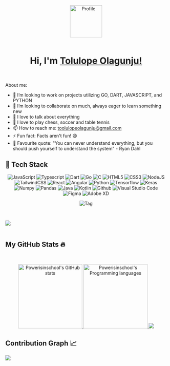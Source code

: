 <div align="center">
  <a href="https://powerisinschool.github.io" target="_new">
    <img src="https://i.ibb.co/56DJKYQ/wave.gif" alt="Profile" align="center" width="100">
  </a>
</div>
<br/>
<h1 style="font-size: 28px" align="center">
	Hi, I'm <a href="https://powerisinschool.github.io/" target="_new">Tolulope Olagunju!</a>
</h1>
<br />

<!-- <p align="center">
  <a href="https://git.io/typing-svg"><img src="https://readme-typing-svg.demolab.com/?lines=Data+scientist;Web+Developer&font=Fira%20Code&center=true&width=380&height=50"/></a>
</p> -->

<!--**Powerisinschool/powerisinschool** is a ✨ _special_ ✨ repository because its `README.md` (this file) appears on your GitHub profile.-->

About me:


* 🔭 I’m looking to work on projects utilizing GO, DART, JAVASCRIPT, and PYTHON
* 👀 I’m looking to collaborate on much, always eager to learn something new
* 💬 I love to talk about everything
* 💞️ I love to play chess, soccer and table tennis
* 📫 How to reach me: [toolulopeolagunju@gmail.com](mailto:toolulopeolagunju@gmail.com)
* ⚡ Fun fact: Facts aren't fun! 😄
* 🦉 Favourite quote: "You can never understand everything, but you should push yourself to understand the system" - Ryan Dahl

<h2> 🥞 Tech Stack</h2>
<p align="center">
<img alt="JavaScript" src="https://img.shields.io/badge/javascript-%23000000.svg?style=for-the-badge&logo=javascript&logoColor=%23F7DF1E"/>
<img alt="Typescript" src="https://img.shields.io/badge/typescript-%23000000.svg?style=for-the-badge&logo=typescript&logoColor=%2329BEB0"/>
<img alt="Dart" src="https://img.shields.io/badge/dart-%23000000.svg?style=for-the-badge&logo=dart&logoColor=%230075BA"/>
<img alt="Go" src="https://img.shields.io/badge/go-%23000000.svg?style=for-the-badge&logo=go&logoColor=%2329BEB0"/>
<img alt="C" src="https://img.shields.io/badge/c-%23000000.svg?style=for-the-badge&logo=c&logoColor=%2329BEB0"/>
<img alt="HTML5" src="https://img.shields.io/badge/html5-%23000000.svg?style=for-the-badge&logo=html5&logoColor=%2329BEB0"/>
<img alt="CSS3" src="https://img.shields.io/badge/css3-%23000000.svg?style=for-the-badge&logo=css3&logoColor=%2329BEB0"/>
<img alt="NodeJS" src="https://img.shields.io/badge/nodejs-%23000000.svg?style=for-the-badge&logo=nodejs&logoColor=%2329BEB0"/>
<img alt="TailwindCSS" src="https://img.shields.io/badge/tailwind css-%23fca9ae.svg?style=for-the-badge&logo=tailwind-css&logoColor=38BDF8"/>
<img alt="React" src="https://img.shields.io/badge/react-%23000000.svg?style=for-the-badge&logo=react&logoColor=%2329BEB0"/>
<img alt="Angular" src="https://img.shields.io/badge/angular-%23000000.svg?style=for-the-badge&logo=angular&logoColor=%2329BEB0"/>
<img alt="Python" src="https://img.shields.io/badge/python-%23000000.svg?style=for-the-badge&logo=python&logoColor=%2329BEB0"/>
<img alt="Tensorflow" src="https://img.shields.io/badge/tensorflow-%23000000.svg?style=for-the-badge&logo=tensorflow&logoColor=%2329BEB0"/>
<img alt="Keras" src="https://img.shields.io/badge/keras-%23000000.svg?style=for-the-badge&logo=keras&logoColor=%2329BEB0"/>
<img alt="Numpy" src="https://img.shields.io/badge/numpy-%23000000.svg?style=for-the-badge&logo=numpy&logoColor=%2329BEB0"/>
<img alt="Pandas" src="https://img.shields.io/badge/pandas-%23000000.svg?style=for-the-badge&logo=pandas&logoColor=%2329BEB0"/>
<img alt="Java" src="https://img.shields.io/badge/java-%23e4626b.svg?style=for-the-badge&logo=java&logoColor=140200"/>
<img alt="Kotlin" src="https://img.shields.io/badge/kotlin-%23e4626b.svg?style=for-the-badge&logo=kotlin&logoColor=140200"/>
<img alt="Github" src="https://img.shields.io/badge/github-%23e4626b.svg?style=for-the-badge&logo=github&logoColor=140200"/>
<img alt="Visual Studio Code" src="https://img.shields.io/badge/Visual Studio Code-f2ca61.svg?style=for-the-badge&logo=visual-studio-code&logoColor=140200"/>
<!-- <img alt="Figma" src="https://img.shields.io/badge/figma-%23ffd2ce.svg?style=for-the-badge&logo=figma&logoColor=140200" /> -->
<!-- <img alt="Canva" src="https://img.shields.io/badge/Canva-f2ca61.svg?style=for-the-badge&logo=canva&logoColor=140200"/> -->
<img alt="Figma" src="https://img.shields.io/badge/figma-%23a259ff.svg?style=for-the-badge&logo=figma&logoColor=f24e1e" />
<img alt="Adobe XD" src="https://img.shields.io/badge/adobe xd-%233a4aee.svg?style=for-the-badge&logo=adobe-xd&logoColor=140200" />
<!-- <img alt="Adobe After Effects" src="https://img.shields.io/badge/Adobe after effects-%23fca9ae.svg?style=for-the-badge&logo=Adobe-after-effects&logoColor=140200" /> -->
  </p>
  <p align="center">
  <img alt="Tag" src="https://img.shields.io/badge/tag%20=%20major-%23000000.svg?style=for-the-badge"/>
  </p>
<br>

<a href="https://www.twitter.com/TolulopeOlagun1" target="_blank" rel="noreferrer"><img
src="https://img.shields.io/twitter/follow/TolulopeOlagun1?logo=twitter&style=for-the-badge&color=0891b2&labelColor=1c1917"
/></a>
<br />
<br />

<!-- ## Stats 📈 -->
<!-- <details style="cursor: pointer;"> -->
## My GitHub Stats 🔥
<!-- <summary></summary> -->
<!-- <br> -->
<br />
<p align="center">
  <a href="https://github.com/Powerisinschool">
    <img height="200em" src="https://github-readme-stats.vercel.app/api?username=Powerisinschool&hide_border=true&count_private=true&show_icons=true&theme=github_dark" alt="Powerisinschool's GitHub stats" title="My GitHub stats" />
    <img height="200em" src="https://github-readme-stats.vercel.app/api/top-langs/?username=Powerisinschool&theme=github_dark&layout=compact&langs_count=10&hide_border=true" alt="Powerisinschool's Programming languages" title="My Programming languages" />
  </a>
  <a href="https://github.com/Powerisinschool">
    <img src="https://streak-stats.demolab.com/?user=Powerisinschool&theme=github-dark-blue&hide_border=true" />
  </a>
</p>
<!-- </details> -->

## Contribution Graph 📈

<img src="https://activity-graph.herokuapp.com/graph?username=Powerisinschool&theme=react-dark&hide_border=true" />
